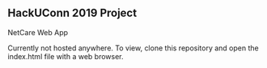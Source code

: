 ## HackUConn 2019 Project

NetCare Web App

Currently not hosted anywhere. To view, clone this repository and open the index.html file with a web browser.
